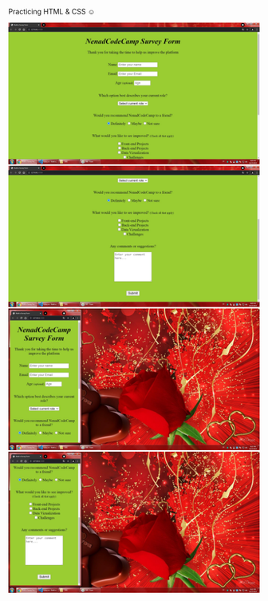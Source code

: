 Practicing HTML & CSS ☺

![This is an image](https://github.com/nenadvasilic/survey_form/blob/main/846.jpg?raw=true)
![This is an image](https://github.com/nenadvasilic/survey_form/blob/main/847.jpg?raw=true)
![This is an image](https://github.com/nenadvasilic/survey_form/blob/main/848.jpg?raw=true)
![This is an image](https://github.com/nenadvasilic/survey_form/blob/main/849.jpg?raw=true)
